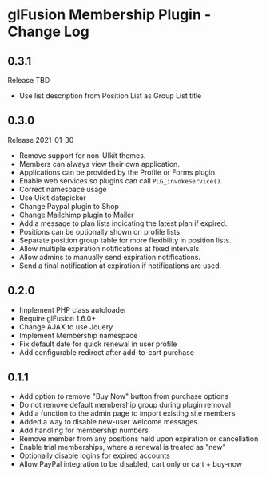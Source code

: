 # glFusion Membership Plugin - Change Log

## 0.3.1
Release TBD
- Use list description from Position List as Group List title

## 0.3.0
Release 2021-01-30
- Remove support for non-UIkit themes.
- Members can always view their own application.
- Applications can be provided by the Profile or Forms plugin.
- Enable web services so plugins can call `PLG_invokeService()`.
- Correct namespace usage
- Use Uikit datepicker
- Change Paypal plugin to Shop
- Change Mailchimp plugin to Mailer
- Add a message to plan lists indicating the latest plan if expired.
- Positions can be optionally shown on profile lists.
- Separate position group table for more flexibility in position lists.
- Allow multiple expiration notifications at fixed intervals.
- Allow admins to manually send expiration notifications.
- Send a final notification at expiration if notifications are used.

## 0.2.0
- Implement PHP class autoloader
- Require glFusion 1.6.0+
- Change AJAX to use Jquery
- Implement Membership namespace
- Fix default date for quick renewal in user profile
- Add configurable redirect after add-to-cart purchase

## 0.1.1
- Add option to remove "Buy Now" button from purchase options
- Do not remove default membership group during plugin removal
- Add a function to the admin page to import existing site members
- Added a way to disable new-user welcome messages.
- Add handling for membership numbers
- Remove member from any positions held upon expiration or cancellation
- Enable trial memberships, where a renewal is treated as "new"
- Optionally disable logins for expired accounts
- Allow PayPal integration to be disabled, cart only or cart + buy-now
